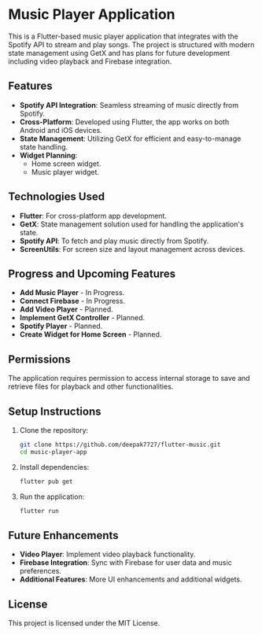 # Music Player Application

This is a Flutter-based music player application that integrates with the Spotify API to stream and play songs. The project is structured with modern state management using GetX and has plans for future development including video playback and Firebase integration.

## Features
- **Spotify API Integration**: Seamless streaming of music directly from Spotify.
- **Cross-Platform**: Developed using Flutter, the app works on both Android and iOS devices.
- **State Management**: Utilizing GetX for efficient and easy-to-manage state handling.
- **Widget Planning**:
  - Home screen widget.
  - Music player widget.

## Technologies Used
- **Flutter**: For cross-platform app development.
- **GetX**: State management solution used for handling the application's state.
- **Spotify API**: To fetch and play music directly from Spotify.
- **ScreenUtils**: For screen size and layout management across devices.

## Progress and Upcoming Features
- **Add Music Player** - In Progress.
- **Connect Firebase** - In Progress.
- **Add Video Player** - Planned.
- **Implement GetX Controller** - Planned.
- **Spotify Player** - Planned.
- **Create Widget for Home Screen** - Planned.

## Permissions
The application requires permission to access internal storage to save and retrieve files for playback and other functionalities.

## Setup Instructions

1. Clone the repository:
    ```bash
    git clone https://github.com/deepak7727/flutter-music.git
    cd music-player-app
    ```

2. Install dependencies:
    ```bash
    flutter pub get
    ```

3. Run the application:
    ```bash
    flutter run
    ```

## Future Enhancements
- **Video Player**: Implement video playback functionality.
- **Firebase Integration**: Sync with Firebase for user data and music preferences.
- **Additional Features**: More UI enhancements and additional widgets.

## License
This project is licensed under the MIT License.